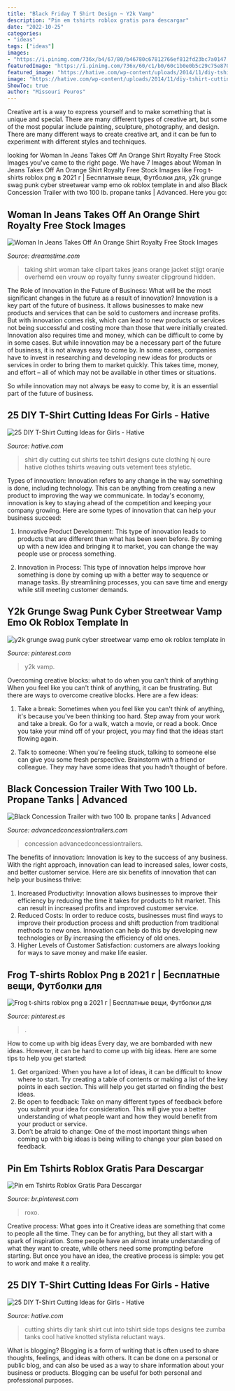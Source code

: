 ```yaml
---
title: "Black Friday T Shirt Design ~ Y2k Vamp"
description: "Pin em tshirts roblox gratis para descargar"
date: "2022-10-25"
categories:
- "ideas"
tags: ["ideas"]
images:
- "https://i.pinimg.com/736x/b4/67/80/b46780c67812766ef812fd23bc7a0147.jpg"
featuredImage: "https://i.pinimg.com/736x/60/c1/b0/60c1b0e0b5c29c75e87076968735be73.jpg"
featured_image: "https://hative.com/wp-content/uploads/2014/11/diy-tshirt-cutting-ideas/22-cutting-shirts-into-tank-tops.jpg"
image: "https://hative.com/wp-content/uploads/2014/11/diy-tshirt-cutting-ideas/22-cutting-shirts-into-tank-tops.jpg"
ShowToc: true
author: "Missouri Pouros"
---
```



Creative art is a way to express yourself and to make something that is unique and special. There are many different types of creative art, but some of the most popular include painting, sculpture, photography, and design. There are many different ways to create creative art, and it can be fun to experiment with different styles and techniques.

	

		
looking for Woman In Jeans Takes Off An Orange Shirt Royalty Free Stock Images you've came to the right page. We have 7 Images about Woman In Jeans Takes Off An Orange Shirt Royalty Free Stock Images like Frog t-shirts roblox png в 2021 г | Бесплатные вещи, Футболки для, y2k grunge swag punk cyber streetwear vamp emo ok roblox template in and also Black Concession Trailer with two 100 lb. propane tanks | Advanced. Here you go:
		
    
## Woman In Jeans Takes Off An Orange Shirt Royalty Free Stock Images

<img loading=lazy src="https://thumbs.dreamstime.com/x/woman-jeans-takes-off-orange-shirt-4571839.jpg" onerror="this.onerror=null;this.src='https://tse2.mm.bing.net/th?id=OIP.oXqhRMyTfuZwRIynifJOZAAAAA&amp;pid=15.1';" alt="Woman In Jeans Takes Off An Orange Shirt Royalty Free Stock Images">

_Source: dreamstime.com_

>taking shirt woman take clipart takes jeans orange jacket stijgt oranje overhemd een vrouw op royalty funny sweater clipground hidden. 

	

The Role of Innovation in the Future of Business: What will be the most significant changes in the future as a result of innovation?
Innovation is a key part of the future of business. It allows businesses to make new products and services that can be sold to customers and increase profits. But with innovation comes risk, which can lead to new products or services not being successful and costing more than those that were initially created. Innovation also requires time and money, which can be difficult to come by in some cases.
But while innovation may be a necessary part of the future of business, it is not always easy to come by. In some cases, companies have to invest in researching and developing new ideas for products or services in order to bring them to market quickly. This takes time, money, and effort – all of which may not be available in other times or situations.

So while innovation may not always be easy to come by, it is an essential part of the future of business.

    
## 25 DIY T-Shirt Cutting Ideas For Girls - Hative

<img loading=lazy src="http://hative.com/wp-content/uploads/2014/11/diy-tshirt-cutting-ideas/8-diy-t-shirt-cut.jpg" onerror="this.onerror=null;this.src='https://tse2.mm.bing.net/th?id=OIP.lAqm5suao2-fk3kSm47Z0gHaKB&amp;pid=15.1';" alt="25 DIY T-Shirt Cutting Ideas for Girls - Hative">

_Source: hative.com_

>shirt diy cutting cut shirts tee tshirt designs cute clothing hj oure hative clothes tshirts weaving outs vetement tees styletic. 

	

Types of innovation:
Innovation refers to any change in the way something is done, including technology. This can be anything from creating a new product to improving the way we communicate. In today's economy, innovation is key to staying ahead of the competition and keeping your company growing. Here are some types of innovation that can help your business succeed:
1. Innovative Product Development: This type of innovation leads to products that are different than what has been seen before. By coming up with a new idea and bringing it to market, you can change the way people use or process something.

2. Innovation in Process: This type of innovation helps improve how something is done by coming up with a better way to sequence or manage tasks. By streamlining processes, you can save time and energy while still meeting customer demands.


    
## Y2k Grunge Swag Punk Cyber Streetwear Vamp Emo Ok Roblox Template In

<img loading=lazy src="https://i.pinimg.com/736x/b4/67/80/b46780c67812766ef812fd23bc7a0147.jpg" onerror="this.onerror=null;this.src='https://tse1.mm.bing.net/th?id=OIP.91KIJl4ouc_wBU-wI5FACQHaHE&amp;pid=15.1';" alt="y2k grunge swag punk cyber streetwear vamp emo ok roblox template in">

_Source: pinterest.com_

>y2k vamp. 

	

Overcoming creative blocks: what to do when you can't think of anything
When you feel like you can't think of anything, it can be frustrating. But there are ways to overcome creative blocks. Here are a few ideas: 
1. Take a break: Sometimes when you feel like you can't think of anything, it's because you've been thinking too hard. Step away from your work and take a break. Go for a walk, watch a movie, or read a book. Once you take your mind off of your project, you may find that the ideas start flowing again.

2. Talk to someone: When you're feeling stuck, talking to someone else can give you some fresh perspective. Brainstorm with a friend or colleague. They may have some ideas that you hadn't thought of before.


    
## Black Concession Trailer With Two 100 Lb. Propane Tanks | Advanced

<img loading=lazy src="http://www.advancedconcessiontrailers.com/wp-content/uploads/2011/06/025.jpg" onerror="this.onerror=null;this.src='https://tse2.mm.bing.net/th?id=OIP.hBTdanzXSbnpEOgpWY9gDwHaJm&amp;pid=15.1';" alt="Black Concession Trailer with two 100 lb. propane tanks | Advanced">

_Source: advancedconcessiontrailers.com_

>concession advancedconcessiontrailers. 

	

The benefits of innovation:
Innovation is key to the success of any business. With the right approach, innovation can lead to increased sales, lower costs, and better customer service. Here are six benefits of innovation that can help your business thrive: 
1. Increased Productivity: Innovation allows businesses to improve their efficiency by reducing the time it takes for products to hit market. This can result in increased profits and improved customer service. 
2. Reduced Costs: In order to reduce costs, businesses must find ways to improve their production process and shift production from traditional methods to new ones. Innovation can help do this by developing new technologies or By increasing the efficiency of old ones. 
3. Higher Levels of Customer Satisfaction: customers are always looking for ways to save money and make life easier.

    
## Frog T-shirts Roblox Png в 2021 г | Бесплатные вещи, Футболки для

<img loading=lazy src="https://i.pinimg.com/736x/5b/b8/8f/5bb88f0b2f16b922eb92ea98666fd271.jpg" onerror="this.onerror=null;this.src='https://tse2.mm.bing.net/th?id=OIP.Mu-98ze1i9Vt3hkOukJjQQHaHs&amp;pid=15.1';" alt="Frog t-shirts roblox png в 2021 г | Бесплатные вещи, Футболки для">

_Source: pinterest.es_

>. 

	

How to come up with big ideas
Every day, we are bombarded with new ideas. However, it can be hard to come up with big ideas. Here are some tips to help you get started: 
1. Get organized: When you have a lot of ideas, it can be difficult to know where to start. Try creating a table of contents or making a list of the key points in each section. This will help you get started on finding the best ideas. 
2. Be open to feedback: Take on many different types of feedback before you submit your idea for consideration. This will give you a better understanding of what people want and how they would benefit from your product or service. 
3. Don’t be afraid to change: One of the most important things when coming up with big ideas is being willing to change your plan based on feedback.

    
## Pin Em Tshirts Roblox Gratis Para Descargar

<img loading=lazy src="https://i.pinimg.com/736x/60/c1/b0/60c1b0e0b5c29c75e87076968735be73.jpg" onerror="this.onerror=null;this.src='https://tse2.mm.bing.net/th?id=OIP.E2jTyzrIYT5OAVvbj4UR3gHaHZ&amp;pid=15.1';" alt="Pin em Tshirts Roblox Gratis Para Descargar">

_Source: br.pinterest.com_

>roxo. 

	

Creative process: What goes into it
Creative ideas are something that come to people all the time. They can be for anything, but they all start with a spark of inspiration. Some people have an almost innate understanding of what they want to create, while others need some prompting before starting. But once you have an idea, the creative process is simple: you get to work and make it a reality.

    
## 25 DIY T-Shirt Cutting Ideas For Girls - Hative

<img loading=lazy src="https://hative.com/wp-content/uploads/2014/11/diy-tshirt-cutting-ideas/22-cutting-shirts-into-tank-tops.jpg" onerror="this.onerror=null;this.src='https://tse3.mm.bing.net/th?id=OIP.ligGZPDzb2KKBMl05sedxgHaLJ&amp;pid=15.1';" alt="25 DIY T-Shirt Cutting Ideas for Girls - Hative">

_Source: hative.com_

>cutting shirts diy tank shirt cut into tshirt side tops designs tee zumba tanks cool hative knotted stylista reluctant ways. 

	

What is blogging?
Blogging is a form of writing that is often used to share thoughts, feelings, and ideas with others. It can be done on a personal or public blog, and can also be used as a way to share information about your business or products. Blogging can be useful for both personal and professional purposes.

